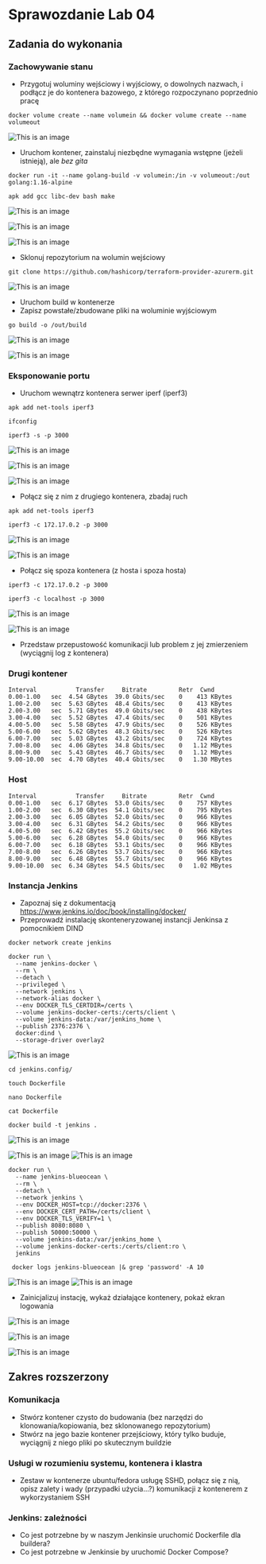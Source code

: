 # Sprawozdanie Lab 04

## Zadania do wykonania

### Zachowywanie stanu

- Przygotuj woluminy wejściowy i wyjściowy, o dowolnych nazwach, i podłącz je do kontenera bazowego, z którego rozpoczynano poprzednio pracę

```
docker volume create --name volumein && docker volume create --name volumeout
```

![This is an image](pics/1.png)

- Uruchom kontener, zainstaluj niezbędne wymagania wstępne (jeżeli istnieją), ale _bez gita_

```
docker run -it --name golang-build -v volumein:/in -v volumeout:/out golang:1.16-alpine

apk add gcc libc-dev bash make
```

![This is an image](pics/2.1.png)

![This is an image](pics/2.2.png)

![This is an image](pics/4.png)

- Sklonuj repozytorium na wolumin wejściowy

```
git clone https://github.com/hashicorp/terraform-provider-azurerm.git
```

![This is an image](pics/3.png)

- Uruchom build w kontenerze
- Zapisz powstałe/zbudowane pliki na woluminie wyjściowym

```
go build -o /out/build
```

![This is an image](pics/4.2.png)

![This is an image](pics/4.3.png)

### Eksponowanie portu

- Uruchom wewnątrz kontenera serwer iperf (iperf3)

```
apk add net-tools iperf3

ifconfig

iperf3 -s -p 3000
```

![This is an image](pics/5.png)

![This is an image](pics/5.2.png)

![This is an image](pics/5.5.png)

- Połącz się z nim z drugiego kontenera, zbadaj ruch

```
apk add net-tools iperf3

iperf3 -c 172.17.0.2 -p 3000
```

![This is an image](pics/5.3.png)

![This is an image](pics/5.4.png)

- Połącz się spoza kontenera (z hosta i spoza hosta)

```
iperf3 -c 172.17.0.2 -p 3000

iperf3 -c localhost -p 3000
```

![This is an image](pics/5.6.png)

![This is an image](pics/5.7.png)

- Przedstaw przepustowość komunikacji lub problem z jej zmierzeniem (wyciągnij log z kontenera)

### Drugi kontener

```
Interval           Transfer     Bitrate         Retr  Cwnd
0.00-1.00   sec  4.54 GBytes  39.0 Gbits/sec    0    413 KBytes
1.00-2.00   sec  5.63 GBytes  48.4 Gbits/sec    0    413 KBytes
2.00-3.00   sec  5.71 GBytes  49.0 Gbits/sec    0    438 KBytes
3.00-4.00   sec  5.52 GBytes  47.4 Gbits/sec    0    501 KBytes
4.00-5.00   sec  5.58 GBytes  47.9 Gbits/sec    0    526 KBytes
5.00-6.00   sec  5.62 GBytes  48.3 Gbits/sec    0    526 KBytes
6.00-7.00   sec  5.03 GBytes  43.2 Gbits/sec    0    724 KBytes
7.00-8.00   sec  4.06 GBytes  34.8 Gbits/sec    0   1.12 MBytes
8.00-9.00   sec  5.43 GBytes  46.7 Gbits/sec    0   1.12 MBytes
9.00-10.00  sec  4.70 GBytes  40.4 Gbits/sec    0   1.30 MBytes
```

### Host

```
Interval           Transfer     Bitrate         Retr  Cwnd
0.00-1.00   sec  6.17 GBytes  53.0 Gbits/sec    0    757 KBytes
1.00-2.00   sec  6.30 GBytes  54.1 Gbits/sec    0    795 KBytes
2.00-3.00   sec  6.05 GBytes  52.0 Gbits/sec    0    966 KBytes
3.00-4.00   sec  6.31 GBytes  54.2 Gbits/sec    0    966 KBytes
4.00-5.00   sec  6.42 GBytes  55.2 Gbits/sec    0    966 KBytes
5.00-6.00   sec  6.28 GBytes  54.0 Gbits/sec    0    966 KBytes
6.00-7.00   sec  6.18 GBytes  53.1 Gbits/sec    0    966 KBytes
7.00-8.00   sec  6.26 GBytes  53.7 Gbits/sec    0    966 KBytes
8.00-9.00   sec  6.48 GBytes  55.7 Gbits/sec    0    966 KBytes
9.00-10.00  sec  6.34 GBytes  54.5 Gbits/sec    0   1.02 MBytes
```

### Instancja Jenkins

- Zapoznaj się z dokumentacją https://www.jenkins.io/doc/book/installing/docker/
- Przeprowadź instalację skonteneryzowanej instancji Jenkinsa z pomocnikiem DIND

```
docker network create jenkins

docker run \
  --name jenkins-docker \
  --rm \
  --detach \
  --privileged \
  --network jenkins \
  --network-alias docker \
  --env DOCKER_TLS_CERTDIR=/certs \
  --volume jenkins-docker-certs:/certs/client \
  --volume jenkins-data:/var/jenkins_home \
  --publish 2376:2376 \
  docker:dind \
  --storage-driver overlay2
```

![This is an image](pics/6.png)

```
cd jenkins.config/

touch Dockerfile

nano Dockerfile

cat Dockerfile

docker build -t jenkins .
```

![This is an image](pics/6.2.png)

![This is an image](pics/6.3.png)
![This is an image](pics/6.4.png)

```
docker run \
  --name jenkins-blueocean \
  --rm \
  --detach \
  --network jenkins \
  --env DOCKER_HOST=tcp://docker:2376 \
  --env DOCKER_CERT_PATH=/certs/client \
  --env DOCKER_TLS_VERIFY=1 \
  --publish 8080:8080 \
  --publish 50000:50000 \
  --volume jenkins-data:/var/jenkins_home \
  --volume jenkins-docker-certs:/certs/client:ro \
  jenkins

 docker logs jenkins-blueocean |& grep 'password' -A 10
```

![This is an image](pics/6.5.png)
![This is an image](pics/6.6.png)

- Zainicjalizuj instację, wykaż działające kontenery, pokaż ekran logowania

![This is an image](pics/6.7.png)

![This is an image](pics/6.8.png)

![This is an image](pics/6.9.png)

## Zakres rozszerzony

### Komunikacja

- Stwórz kontener czysto do budowania (bez narzędzi do klonowania/kopiowania, bez sklonowanego repozytorium)
- Stwórz na jego bazie kontener przejściowy, który tylko buduje, wyciągnij z niego pliki po skutecznym buildzie

### Usługi w rozumieniu systemu, kontenera i klastra

- Zestaw w kontenerze ubuntu/fedora usługę SSHD, połącz się z nią, opisz zalety i wady (przypadki użycia...?) komunikacji z kontenerem z wykorzystaniem SSH

### Jenkins: zależności

- Co jest potrzebne by w naszym Jenkinsie uruchomić Dockerfile dla buildera?
- Co jest potrzebne w Jenkinsie by uruchomić Docker Compose?
